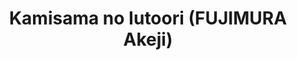 --- 
title: "Kamisama no Iutoori (FUJIMURA Akeji)"
publishdate: "2019-6-17T16:48:46+02:00"
src: "https://365manga.net/manga/kamisama-no-iutoori-fujimura-akeji"
image: "https://data.365manga.net/images/thumbnails/16027-kamisama-no-iutoori-fujimura-akeji.jpg"
description: "Takahata Shun's day at high school begins just as normal and boring as ever, but it doesn't end that way. After his teacher's head explodes, he and his classmates find themselves forced to play children's games, such as Daruma ga Koronda (a game like Red Light/Green Light), with deadly stakes. With no idea who is behind this mysterious deadly game session, and no way of knowing when it will finally…"
---